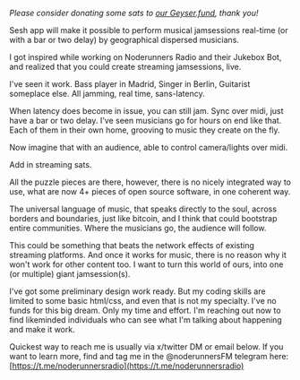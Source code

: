 *Please consider donating some sats to [our Geyser.fund](https://geyser.fund/project/sesh), thank you!*

Sesh app will make it possible to perform musical jamsessions real-time (or with a bar or two delay) by geographical dispersed musicians.

I got inspired while working on Noderunners Radio and their Jukebox Bot, and realized that you could create streaming jamsessions, live.

I've seen it work. Bass player in Madrid, Singer in Berlin, Guitarist someplace else. All jamming, real time, sans-latency.

When latency does become in issue, you can still jam. Sync over midi, just have a bar or two delay. I've seen musicians go for hours on end like that. Each of them in their own home, grooving to music they create on the fly.

Now imagine that with an audience, able to control camera/lights over midi.

Add in streaming sats.

All the puzzle pieces are there, however, there is no nicely integrated way to use, what are now 4+ pieces of open source software, in one coherent way.

The universal language of music, that speaks directly to the soul, across borders and boundaries, just like bitcoin, and I think that could bootstrap entire communities. Where the musicians go, the audience will follow.

This could be something that beats the network effects of existing streaming platforms. And once it works for music, there is no reason why it won't work for other content too. I want to turn this world of ours, into one (or multiple) giant jamsession(s).

I've got some preliminary design work ready. But my coding skills are limited to some basic html/css, and even that is not my specialty. I've no funds for this big dream. Only my time and effort. I'm reaching out now to find likeminded individuals who can see what I'm talking about happening and make it work.

Quickest way to reach me is usually via x/twitter DM or email below. If you want to learn more, find and tag me in the @noderunnersFM telegram here: [https://t.me/noderunnersradio](https://t.me/noderunnersradio)
